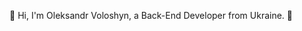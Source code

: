 👋 Hi, I'm Oleksandr Voloshyn, a Back-End Developer from Ukraine. 👋

<!---
OleksandrVoloshyn/OleksandrVoloshyn is a ✨ special ✨ repository because its `README.md` (this file) appears on your GitHub profile.
You can click the Preview link to take a look at your changes.
--->
